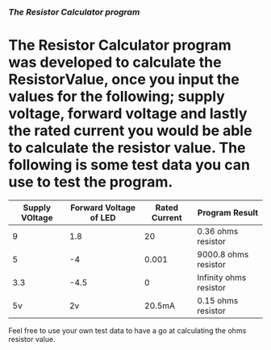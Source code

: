 ### ***The Resistor Calculator program***

# The Resistor Calculator program was developed to calculate the ResistorValue, once you input the values for the following; supply voltage, forward voltage and lastly the rated current you would be able to calculate the resistor value. The following is some test data you can use to test the program.

| Supply VOltage | Forward Voltage of LED | Rated Current | Program Result           |
| -------------- | ---------------------- | ------------- | ------------------------ |
| 9              | 1.8                    | 20            | 0.36 ohms resistor       |
| 5              | -4                     | 0.001         | 9000.8 ohms resistor     |
| 3.3            | -4.5                   | 0             | Infinity ohms resistor   |
| 5v             | 2v                     | 20.5mA        | 0.15 ohms resistor       |


Feel free to use your own test data to have a go at calculating the ohms resistor value.


